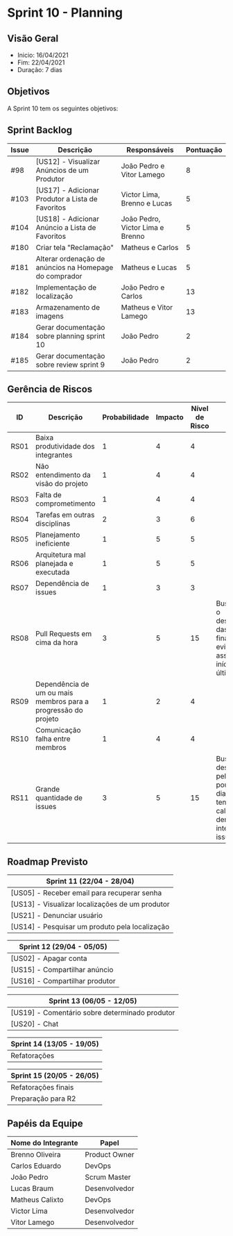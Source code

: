# Sprint 10 - Planning

## Visão Geral
- Inicio: 16/04/2021
- Fim: 22/04/2021
- Duração: 7 dias
 
## Objetivos
A Sprint 10 tem os seguintes objetivos:


## Sprint Backlog
| Issue | Descrição | Responsáveis | Pontuação
|--|--|--|--|
|#98|[US12] - Visualizar Anúncios de um Produtor|João Pedro e Vitor Lamego|8
|#103|[US17] - Adicionar Produtor a Lista de Favoritos|Victor Lima, Brenno e Lucas|5
|#104|[US18] - Adicionar Anúncio a Lista de Favoritos|João Pedro, Victor Lima e Brenno|5
|#180|Criar tela "Reclamação"|Matheus e Carlos|5
|#181|Alterar ordenação de anúncios na Homepage do comprador|Matheus e Lucas|5
|#182|Implementação de localização|João Pedro e Carlos|13
|#183|Armazenamento de imagens|Matheus e Vitor Lamego|13
|#184|Gerar documentação sobre planning sprint 10|João Pedro|2
|#185|Gerar documentação sobre review sprint 9|João Pedro|2

## Gerência de Riscos
| ID | Descrição | Probabilidade | Impacto | Nível de Risco | Ação
|--|--|--|--|--|--|
|RS01|Baixa produtividade dos integrantes|1|4|4|
|RS02|Não entendimento da visão do projeto|1|4|4|
|RS03|Falta de comprometimento|1|4|4|
|RS04|Tarefas em outras disciplinas|2|3|6|
|RS05|Planejamento ineficiente|1|5|5|
|RS06|Arquitetura mal planejada e executada|1|5|5|
|RS07|Dependência de issues|1|3|3|
|RS08|Pull Requests em cima da hora|3|5|15|Buscar começar o desenvolvimento das issues no final de semana evitando-se assim o seu início nos últimos dias 
|RS09|Dependência de um ou mais membros para a progressão do projeto|1|2|4|
|RS10|Comunicação falha entre membros|1|4|4|
|RS11|Grande quantidade de issues|3|5|15|Buscar desenvolver pelo menos um pouco a cada dia e sempre tentar realizar call's com os demais integrantes da issue

## Roadmap Previsto
|Sprint 11 (22/04 - 28/04)
|----
|[US05] - Receber email para recuperar senha
|[US13] - Visualizar localizações de um produtor
|[US21] - Denunciar usuário
|[US14] - Pesquisar um produto pela localização

|Sprint 12 (29/04 - 05/05)
|----
|[US02] - Apagar conta
|[US15] - Compartilhar anúncio
|[US16] - Compartilhar produtor

|Sprint 13 (06/05 - 12/05)
|----
|[US19] - Comentário sobre determinado produtor
|[US20] - Chat

|Sprint 14 (13/05 - 19/05)
|----
|Refatorações

|Sprint 15 (20/05 - 26/05)
|----
|Refatorações finais
|Preparação para R2

## Papéis da Equipe
| Nome do Integrante | Papel |
|--|--|
|Brenno Oliveira|Product Owner
|Carlos Eduardo|DevOps
|João Pedro|Scrum Master
|Lucas Braum|Desenvolvedor
|Matheus Calixto|DevOps
|Victor Lima|Desenvolvedor
|Vitor Lamego|Desenvolvedor

